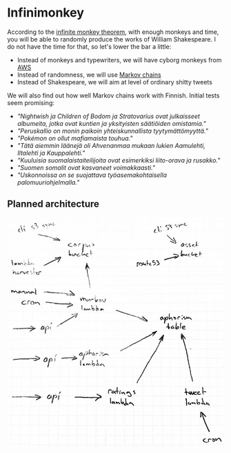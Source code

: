 # Infinimonkey

According to the [infinite monkey theorem](https://en.wikipedia.org/wiki/Infinite_monkey_theorem), with enough monkeys and time, you will be able to randomly produce the works of William Shakespeare. I do not have the time for that, so let's lower the bar a little:

- Instead of monkeys and typewriters, we will have cyborg monkeys from [AWS](https://aws.amazon.com/)
- Instead of randomness, we will use [Markov chains](https://en.wikipedia.org/wiki/Markov_chain)
- Instead of Shakespeare, we will aim at level of ordinary shitty tweets

We will also find out how well Markov chains work with Finnish. Initial tests seem promising:

- *"Nightwish ja Children of Bodom ja Stratovarius ovat julkaisseet albumeita, jotka ovat kuntien ja yksityisten säätiöiden omistamia."*
- *"Peruskallio on monin paikoin yhteiskunnallista tyytymättömyyttä."*
- *"Pokémon on ollut mafiamaista touhua."*
- *"Tätä aiemmin läänejä oli Ahvenanmaa mukaan lukien Aamulehti, Iltalehti ja Kauppalehti."*
- *"Kuuluisia suomalaistaiteilijoita ovat esimerkiksi liito-orava ja rusakko."*
- *"Suomen somalit ovat kasvaneet voimakkaasti."*
- *"Uskonnoissa on se suojattava työasemakohtaisella palomuuriohjelmalla."*

## Planned architecture

![Monkey architecture](doc/infinimonkey_architecture.jpg)
